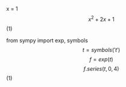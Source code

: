x = 1
$$x^2+2x+1$$(1)

from sympy import exp, symbols
$$t = symbols('t')$$
$$f = exp(t)$$
$$f.series(t, 0, 4)$$ (1)